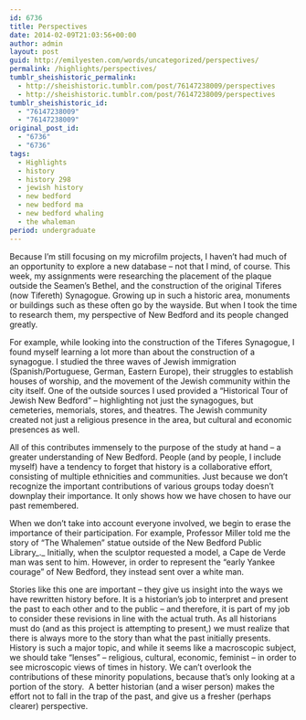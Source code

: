 ```yaml
---
id: 6736
title: Perspectives
date: 2014-02-09T21:03:56+00:00
author: admin
layout: post
guid: http://emilyesten.com/words/uncategorized/perspectives/
permalink: /highlights/perspectives/
tumblr_sheishistoric_permalink:
  - http://sheishistoric.tumblr.com/post/76147238009/perspectives
  - http://sheishistoric.tumblr.com/post/76147238009/perspectives
tumblr_sheishistoric_id:
  - "76147238009"
  - "76147238009"
original_post_id:
  - "6736"
  - "6736"
tags:
  - Highlights
  - history
  - history 298
  - jewish history
  - new bedford
  - new bedford ma
  - new bedford whaling
  - the whaleman
period: undergraduate
---
```

Because I’m still focusing on my microfilm projects, I haven’t had much of an opportunity to explore a new database – not that I mind, of course. This week, my assignments were researching the placement of the plaque outside the Seamen’s Bethel, and the construction of the original Tiferes (now Tifereth) Synagogue. Growing up in such a historic area, monuments or buildings such as these often go by the wayside. But when I took the time to research them, my perspective of New Bedford and its people changed greatly.  

<!-- more -->

For example, while looking into the construction of the Tiferes Synagogue, I found myself learning a lot more than about the construction of a synagogue. I studied the three waves of Jewish immigration (Spanish/Portuguese, German, Eastern Europe), their struggles to establish houses of worship, and the movement of the Jewish community within the city itself. One of the outside sources I used provided a “Historical Tour of Jewish New Bedford” – highlighting not just the synagogues, but cemeteries, memorials, stores, and theatres. The Jewish community created not just a religious presence in the area, but cultural and economic presences as well.

All of this contributes immensely to the purpose of the study at hand – a greater understanding of New Bedford. People (and by people, I include myself) have a tendency to forget that history is a collaborative effort, consisting of multiple ethnicities and communities. Just because we don’t recognize the important contributions of various groups today doesn’t downplay their importance. It only shows how we have chosen to have our past remembered.

When we don’t take into account everyone involved, we begin to erase the importance of their participation. For example, Professor Miller told me the story of “The Whalemen” statue outside of the New Bedford Public Library_._ Initially, when the sculptor requested a model, a Cape de Verde man was sent to him. However, in order to represent the “early Yankee courage” of New Bedford, they instead sent over a white man.  

Stories like this one are important – they give us insight into the ways we have rewritten history before. It is a historian’s job to interpret and present the past to each other and to the public – and therefore, it is part of my job to consider these revisions in line with the actual truth. As all historians must do (and as this project is attempting to present,) we must realize that there is always more to the story than what the past initially presents. History is such a major topic, and while it seems like a macroscopic subject, we should take “lenses” – religious, cultural, economic, feminist – in order to see microscopic views of times in history. We can’t overlook the contributions of these minority populations, because that’s only looking at a portion of the story.  A better historian (and a wiser person) makes the effort not to fall in the trap of the past, and give us a fresher (perhaps clearer) perspective. 
